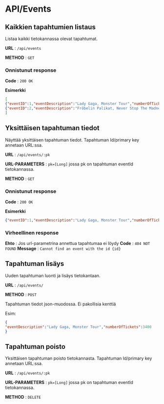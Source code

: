 # API/Events

## Kaikkien tapahtumien listaus

Listaa kaikki tietokannassa olevat tapahtumat.

**URL** : `/api/events`

**METHOD** : `GET`

### Onnistunut response

**Code** : `200 OK`

**Esimerkki**

```json
[
{"eventID":1,"eventDescription":"Lady Gaga, Monster Tour","numberOfTickets":3400,"date":null,"eventVenue":null,"ticketTypes":[]},
{"eventID":2,"eventDescription":"Fröbelin Palikat, Never Stop The Madness","numberOfTickets":250,"date":null,"eventVenue":null,"ticketTypes":[]},{"eventID":3,"eventDescription":"Alice Cooper, Poison Concert One Night Only","numberOfTickets":2800,"date":null,"eventVenue":null,"ticketTypes":[]},{"eventID":4,"eventDescription":"Elvis, I Never Left Tour","numberOfTickets":6000,"date":null,"eventVenue":null,"ticketTypes":[]}
]
```

## Yksittäisen tapahtuman tiedot

Näyttää yksittäisen tapahtuman tiedot. Tapahtuman Id/primary key annetaan URL:ssa.

**URL** : `/api/events/:pk`

**URL-PARAMETERS** : `pk=[Long]` jossa pk on tapahtuman eventId tietokannassa. 

**METHOD** : `GET`

### Onnistunut response

**Code** : `200 OK`

**Esimerkki**

```json
{"eventID":1,"eventDescription":"Lady Gaga, Monster Tour","numberOfTickets":3400,"date":null,"eventVenue":null,"ticketTypes":[]}
```

### Virheellinen response

**Ehto** : Jos url-parametrina annettua tapahtumaa ei löydy
**Code** : `404 NOT FOUND`
**Message** : `Cannot find an event with the id {id}`

## Tapahtuman lisäys

Uuden tapahtuman luonti ja lisäys tietokantaan.

**URL** : `/api/events/`

**METHOD** : `POST`

Tapahtuman tiedot json-muodossa. Ei pakollisia kenttiä

Esim:

```json
{
"eventDescription":"Lady Gaga, Monster Tour","numberOfTickets":3400
}
```

## Tapahtuman poisto

Yksittäisen tapahtuman poisto tietokannasta. Tapahtuman Id/primary key annetaan URL:ssa.

**URL** : `/api/events/:pk`

**URL-PARAMETERS** : `pk=[Long]` jossa pk on tapahtuman eventId tietokannassa. 

**METHOD** : `DELETE`